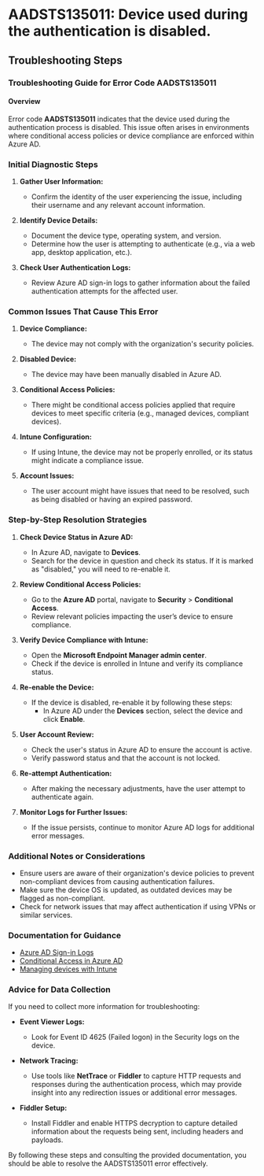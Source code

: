
# AADSTS135011: Device used during the authentication is disabled.


## Troubleshooting Steps
### Troubleshooting Guide for Error Code AADSTS135011

#### Overview
Error code **AADSTS135011** indicates that the device used during the authentication process is disabled. This issue often arises in environments where conditional access policies or device compliance are enforced within Azure AD.

### Initial Diagnostic Steps

1. **Gather User Information:**
   - Confirm the identity of the user experiencing the issue, including their username and any relevant account information.
   
2. **Identify Device Details:**
   - Document the device type, operating system, and version.
   - Determine how the user is attempting to authenticate (e.g., via a web app, desktop application, etc.).

3. **Check User Authentication Logs:**
   - Review Azure AD sign-in logs to gather information about the failed authentication attempts for the affected user.

### Common Issues That Cause This Error

1. **Device Compliance:**
   - The device may not comply with the organization's security policies.

2. **Disabled Device:**
   - The device may have been manually disabled in Azure AD.

3. **Conditional Access Policies:**
   - There might be conditional access policies applied that require devices to meet specific criteria (e.g., managed devices, compliant devices).

4. **Intune Configuration:**
   - If using Intune, the device may not be properly enrolled, or its status might indicate a compliance issue.

5. **Account Issues:**
   - The user account might have issues that need to be resolved, such as being disabled or having an expired password.

### Step-by-Step Resolution Strategies

1. **Check Device Status in Azure AD:**
   - In Azure AD, navigate to **Devices**.
   - Search for the device in question and check its status. If it is marked as "disabled," you will need to re-enable it.

2. **Review Conditional Access Policies:**
   - Go to the **Azure AD** portal, navigate to **Security** > **Conditional Access**.
   - Review relevant policies impacting the user’s device to ensure compliance.

3. **Verify Device Compliance with Intune:**
   - Open the **Microsoft Endpoint Manager admin center**.
   - Check if the device is enrolled in Intune and verify its compliance status.

4. **Re-enable the Device:**
   - If the device is disabled, re-enable it by following these steps:
     - In Azure AD under the **Devices** section, select the device and click **Enable**.

5. **User Account Review:**
   - Check the user's status in Azure AD to ensure the account is active.
   - Verify password status and that the account is not locked.

6. **Re-attempt Authentication:**
   - After making the necessary adjustments, have the user attempt to authenticate again.

7. **Monitor Logs for Further Issues:**
   - If the issue persists, continue to monitor Azure AD logs for additional error messages.

### Additional Notes or Considerations

- Ensure users are aware of their organization's device policies to prevent non-compliant devices from causing authentication failures.
- Make sure the device OS is updated, as outdated devices may be flagged as non-compliant.
- Check for network issues that may affect authentication if using VPNs or similar services.

### Documentation for Guidance

- [Azure AD Sign-in Logs](https://docs.microsoft.com/en-us/azure/active-directory/reports-monitoring/concept-sign-ins)
- [Conditional Access in Azure AD](https://docs.microsoft.com/en-us/azure/active-directory/conditional-access/overview)
- [Managing devices with Intune](https://docs.microsoft.com/en-us/mem/intune/protect/protect-devices)

### Advice for Data Collection

If you need to collect more information for troubleshooting:

- **Event Viewer Logs:**
  - Look for Event ID 4625 (Failed logon) in the Security logs on the device.
  
- **Network Tracing:**
  - Use tools like **NetTrace** or **Fiddler** to capture HTTP requests and responses during the authentication process, which may provide insight into any redirection issues or additional error messages.

- **Fiddler Setup:**
  - Install Fiddler and enable HTTPS decryption to capture detailed information about the requests being sent, including headers and payloads.

By following these steps and consulting the provided documentation, you should be able to resolve the AADSTS135011 error effectively.